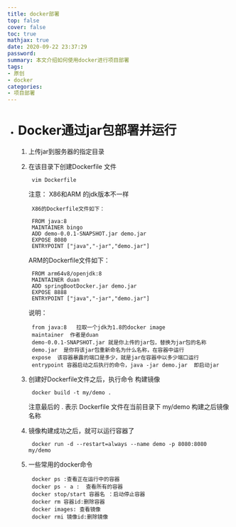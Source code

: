 ```yaml
---
title: docker部署
top: false
cover: false
toc: true
mathjax: true
date: 2020-09-22 23:37:29
password:
summary: 本文介绍如何使用docker进行项目部署
tags:
- 原创
- docker
categories:
- 项目部署
---
```

*  # Docker通过jar包部署并运行
    1. 上传jar到服务器的指定目录

    2. 在该目录下创建Dockerfile 文件

            vim Dockerfile
        注意：
            X86和ARM 的jdk版本不一样

            X86的Dockerfile文件如下：

            FROM java:8
            MAINTAINER bingo
            ADD demo-0.0.1-SNAPSHOT.jar demo.jar
            EXPOSE 8080
            ENTRYPOINT ["java","-jar","demo.jar"]

        ARM的Dockerfile文件如下：

            FROM arm64v8/openjdk:8
            MAINTAINER duan
            ADD springBootDocker.jar demo.jar
            EXPOSE 8888   
            ENTRYPOINT ["java","-jar","demo.jar"]

        说明：

            from java:8   拉取一个jdk为1.8的docker image
            maintainer  作者是duan
            demo-0.0.1-SNAPSHOT.jar 就是你上传的jar包，替换为jar包的名称
            demo.jar  是你将该jar包重新命名为什么名称，在容器中运行
            expose  该容器暴露的端口是多少，就是jar在容器中以多少端口运行
            entrypoint 容器启动之后执行的命令，java -jar demo.jar  即启动jar
    3. 创建好Dockerfile文件之后，执行命令 构建镜像


            docker build -t my/demo .


        注意最后的 .  表示 Dockerfile 文件在当前目录下
        my/demo  构建之后镜像名称

    4. 镜像构建成功之后，就可以运行容器了

            docker run -d --restart=always --name demo -p 8080:8080  my/demo   
        
    5. 一些常用的docker命令

            docker ps :查看正在运行中的容器
            docker ps - a :  查看所有的容器
            docker stop/start 容器名 ：启动停止容器
            docker rm 容器id:删除容器
            docker images: 查看镜像
            docker rmi 镜像id:删除镜像

